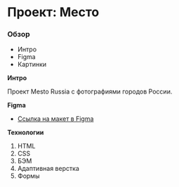 # Проект: Место

### Обзор
* Интро
* Figma
* Картинки

**Интро**

Проект Mesto Russia с фотографиями городов России.

**Figma**

* [Ссылка на макет в Figma](https://www.figma.com/file/2cn9N9jSkmxD84oJik7xL7/JavaScript.-Sprint-4?node-id=0%3A1)

**Технологии**

1. HTML
1. CSS
1. БЭМ
1. Адаптивная верстка
1. Формы
